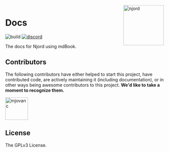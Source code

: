 <img align="right" width="128" height="128" alt="njord" src="https://github.com/mjovanc/njord/raw/master/resources/logo.png">

# Docs

![build](https://img.shields.io/github/actions/workflow/status/njord-rs/docs/docs.yml?branch=master)
[![discord](https://img.shields.io/discord/1181504958802186240.svg?style=flat&color=lightgray&logo=discord)](https://discord.gg/2uppTzjUHE)

The docs for Njord using mdBook.

## Contributors

The following contributors have either helped to start this project, have contributed
code, are actively maintaining it (including documentation), or in other ways
being awesome contributors to this project. **We'd like to take a moment to recognize them.**

[<img src="https://github.com/mjovanc.png?size=72" alt="mjovanc" width="72">](https://github.com/mjovanc)

## License

The GPLv3 License.
